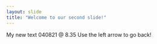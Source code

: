 ```yaml
---
layout: slide
title: "Welcome to our second slide!"
---
```

My new text 040821 @ 8.35
Use the left arrow to go back!

